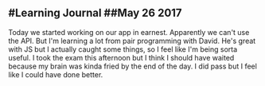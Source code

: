 #Learning Journal
##May 26 2017
---
Today we started working on our app in earnest. Apparently we can't use the API. But I'm learning a lot from pair programming with David. He's great with JS but I actually caught some things, so I feel like I'm being sorta useful. I took the exam this afternoon but I think I should have waited because my brain was kinda fried by the end of the day. I did pass but I feel like I could have done better.
